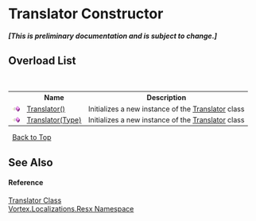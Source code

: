 # Translator Constructor 
 _**\[This is preliminary documentation and is subject to change.\]**_


## Overload List
&nbsp;<table><tr><th></th><th>Name</th><th>Description</th></tr><tr><td>![Public method](media/pubmethod.gif "Public method")</td><td><a href="M_Vortex_Localizations_Resx_Translator__ctor.md">Translator()</a></td><td>
Initializes a new instance of the <a href="T_Vortex_Localizations_Resx_Translator.md">Translator</a> class</td></tr><tr><td>![Public method](media/pubmethod.gif "Public method")</td><td><a href="M_Vortex_Localizations_Resx_Translator__ctor_1.md">Translator(Type)</a></td><td>
Initializes a new instance of the <a href="T_Vortex_Localizations_Resx_Translator.md">Translator</a> class</td></tr></table>&nbsp;
<a href="#translator-constructor">Back to Top</a>

## See Also


#### Reference
<a href="T_Vortex_Localizations_Resx_Translator.md">Translator Class</a><br /><a href="N_Vortex_Localizations_Resx.md">Vortex.Localizations.Resx Namespace</a><br />
